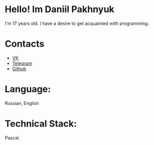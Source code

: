 # Hello! Im Daniil Pakhnyuk
I'm 17 years old. I have a desire to get acquainted with programming.

# Contacts 
<ul>
  <li><a href="https://vk.com/djkaban88">VK</a></li>
  <li><a href="https://t.me/atrilov">Telegram</a></li>
  <li><a href="https://github.com/atrilov">Github</a></li>
</ul>

# Language: 
Russian, English

# Technical Stack: 
Pascal.
